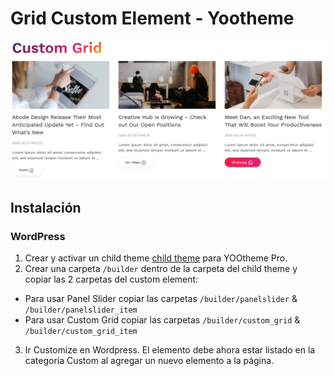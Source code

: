 # Grid Custom Element - Yootheme

![Custom Grid](https://github.com/pauloguerraf/yootheme_CustomGrid/blob/main/screenshot.jpg "Screenshot")

## Instalación

### WordPress

1. Crear y activar un child theme [child theme](https://yootheme.com/support/yootheme-pro/wordpress/child-themes) para YOOtheme Pro.
2. Crear una carpeta `/builder` dentro de la carpeta del child theme y copiar las 2 carpetas del custom element:
- Para usar Panel Slider copiar las carpetas `/builder/panelslider` & `/builder/panelslider_item`
- Para usar Custom Grid copiar las carpetas `/builder/custom_grid` & `/builder/custom_grid_item`
3. Ir Customize en Wordpress. El elemento debe ahora estar listado en la categoría Custom al agregar un nuevo elemento a la página.
